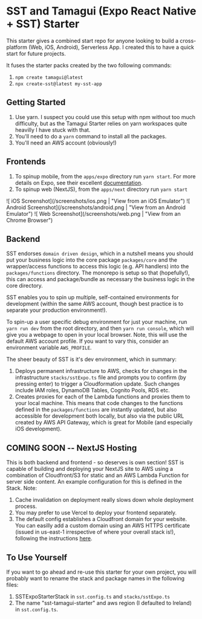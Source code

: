 # SST and Tamagui (Expo React Native + SST) Starter

This starter gives a combined start repo for anyone looking to build a cross-platform (Web, iOS, Android), Serverless App. I created this to have a quick start for future projects. 

It fuses the starter packs created by the two following commands:

1. `npm create tamagui@latest`
2. `npx create-sst@latest my-sst-app`


## Getting Started
1. Use yarn. I suspect you could use this setup with npm without too much difficulty, but as the Tamagui Starter relies on yarn workspaces quite heavilly I have stuck with that.
2. You'll need to do a `yarn` command to install all the packages. 
3. You'll need an AWS account (obviously!)


## Frontends
1. To spinup mobile, from the `apps/expo` directory run `yarn start`.  For more details on Expo, see their excellent [documentation](https://docs.expo.dev).
2. To spinup web (NextJS), from the `apps/next` directory run `yarn start`

![ iOS Screenshot](/screenshots/ios.png | "View from an iOS Emulator")
![ Android Screenshot](/screenshots/android.png  | "View from an Android Emulator")
![ Web Screenshot](/screenshots/web.png  | "View from an Chrome Browser")


## Backend

SST endorses `domain driven design`, which in a nutshell means you should put your business logic into the core package `packages/core` and the wrapper/access functions to access this logic (e.g. API handlers) into the `packages/functions` directory. The monorepo is setup so that (hopefully!), this can access and package/bundle as necessary the business logic in the core directory.

SST enables you to spin up multiple, self-contained environments for development (within the same AWS account, though best practice is to separate your production environment!).

To spin-up a user specific debug environment for just your machine, run `yarn run dev` from the root directory, and then `yarn run console`, which will give you a webpage to open in your local browser. Note, this will use the default AWS account profile. If you want to vary this, consider an environment variable `AWS_PROFILE`. 

The sheer beauty of SST is it's dev environment, which in summary:

1. Deploys permanent infrastructure to AWS, checks for changes in the infrastructure `stacks/sstExpo.ts` file and prompts you to confirm (by pressing enter) to  trigger a Cloudformation update. Such changes include IAM roles, DynamoDB Tables, Cognito Pools, RDS etc.
2. Creates proxies for each of the Lambda functions and proxies them to your local machine. This means that code changes to the functions defined in the `packages/functions` are instantly updated, but also accessible for development both locally, but also via the public URL created by AWS API Gateway, which is great for Mobile (and especially iOS development).


## COMING SOON -- NextJS Hosting

This is both backend and frontend - so deserves is own section! SST is capable of building and deploying your NextJS site to AWS using a combination of Cloudfront/S3 for static and an AWS Lambda Function for server side content. An example configuration for this is defined in the Stack. Note:

1. Cache invalidation on deployment really slows down whole deployment process.
2. You may prefer to use Vercel to deploy your frontend separately.
3. The default config establishes a Cloudfront domain for your website. You can easilly add a custom domain using an AWS HTTPS certificate (issued in us-east-1 irrespective of where your overall stack is!), following the instructions [here](https://sst.dev/examples/how-to-create-a-nextjs-app-with-serverless.html).  




## To Use Yourself

If you want to go ahead and re-use this starter for your own project, you will probably want to rename the stack and package names in the following files:

1. SSTExpoStarterStack in `sst.config.ts` and `stacks/sstExpo.ts`
2. The name "sst-tamagui-starter" and aws region (I defaulted to Ireland) in `sst.config.ts`.
